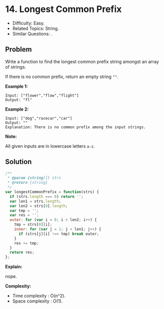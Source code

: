 # 14. Longest Common Prefix

- Difficulty: Easy.
- Related Topics: String.
- Similar Questions: .

## Problem

Write a function to find the longest common prefix string amongst an array of strings.

If there is no common prefix, return an empty string ```""```.

**Example 1:**

```
Input: ["flower","flow","flight"]
Output: "fl"
```

**Example 2:**

```
Input: ["dog","racecar","car"]
Output: ""
Explanation: There is no common prefix among the input strings.
```

**Note:**

All given inputs are in lowercase letters ```a-z```.

## Solution

```javascript
/**
 * @param {string[]} strs
 * @return {string}
 */
var longestCommonPrefix = function(strs) {
  if (strs.length === 0) return '';
  var len1 = strs.length;
  var len2 = strs[0].length;
  var tmp = '';
  var res = '';
  outer: for (var i = 0; i < len2; i++) {
    tmp = strs[0][i];
    inner: for (var j = 1; j < len1; j++) {
      if (strs[j][i] !== tmp) break outer;
    }
    res += tmp;
  }
  return res;
};
```

**Explain:**

nope.

**Complexity:**

* Time complexity : O(n^2).
* Space complexity : O(1).
